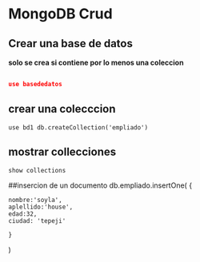 # MongoDB Crud

## Crear una base de datos

**solo se crea si contiene por lo menos una coleccion**

```json

use basededatos

```

## crear una colecccion 

`use bd1
db.createCollection('empliado')`

## mostrar collecciones
`show collections`

##insercion de un documento 
db.empliado.insertOne(
    {

    nombre:'soyla',
    aplellido:'house',
    edad:32,
    ciudad: 'tepeji'
            
    }
)